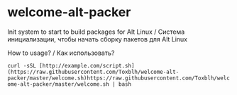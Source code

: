 # welcome-alt-packer

Init system to start to build packages for Alt Linux / Система инициализации, чтобы начать сборку пакетов для Alt Linux

How to usage? / Как использовать? 

`curl -sSL [http://example.com/script.sh](https://raw.githubusercontent.com/Toxblh/welcome-alt-packer/master/welcome.sh)https://raw.githubusercontent.com/Toxblh/welcome-alt-packer/master/welcome.sh | bash`
